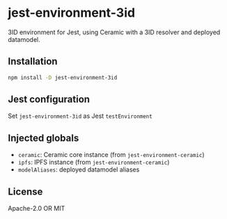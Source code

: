 # jest-environment-3id

3ID environment for Jest, using Ceramic with a 3ID resolver and deployed datamodel.

## Installation

```sh
npm install -D jest-environment-3id
```

## Jest configuration

Set `jest-environment-3id` as Jest `testEnvironment`

## Injected globals

- `ceramic`: Ceramic core instance (from `jest-environment-ceramic`)
- `ipfs`: IPFS instance (from `jest-environment-ceramic`)
- `modelAliases`: deployed datamodel aliases

## License

Apache-2.0 OR MIT
